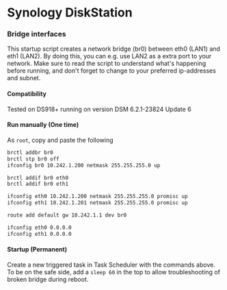 # Synology DiskStation 
### Bridge interfaces
This startup script creates a network bridge (br0) between eth0 (LAN1) and eth1 (LAN2). By doing this, you can e.g. use LAN2 as a extra  port to your network. Make sure to read the script to understand what's happening before running, and don't forget to change to your preferred ip-addresses and subnet.


#### Compatibility
Tested on DS918+ running on version DSM 6.2.1-23824 Update 6


#### Run manually (One time)
As `root`, copy and paste the following
```bash
brctl addbr br0 
brctl stp br0 off
ifconfig br0 10.242.1.200 netmask 255.255.255.0 up

brctl addif br0 eth0
brctl addif br0 eth1

ifconfig eth0 10.242.1.200 netmask 255.255.255.0 promisc up
ifconfig eth1 10.242.1.201 netmask 255.255.255.0 promisc up

route add default gw 10.242.1.1 dev br0

ifconfig eth0 0.0.0.0
ifconfig eth1 0.0.0.0
```

#### Startup (Permanent)
Create a new triggered task in Task Scheduler with the commands above. To be on the safe side, add a `sleep 60` in the top to allow troubleshooting of broken bridge during reboot.
